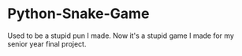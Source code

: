 # Python-Snake-Game
Used to be a stupid pun I made. Now it's a stupid game I made for my senior year final project.

